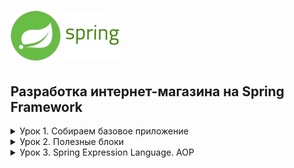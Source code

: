 # ![Spring logo](https://github.com/InsaneDan/InsaneDan/blob/main/spring.png) 
##  Разработка интернет-магазина на Spring Framework
<details>
<summary>Урок 1. Собираем базовое приложение</summary>

  1. При оформлении заказа нужно указать доп информацию: телефон, адрес доставки  
  2. Регистрация пользователей через отправку JSON  
     { "username": "bob", "password": "123", "email": "bob@gmail.com" }
  3. *Исследовательская* Загрузка товаров из файла
</details>
<details>
<summary>Урок 2. Полезные блоки</summary>

1. AOP: С помощью АОП посчитайте по каждому сервису суммарное время, уходящее на выполнение методов этих сервисов. 
   И по endpoint'у /statistic выдайте полученную статиcтику клиенту. Пример:  
        
        ProductService: 1200 ms
        OrderService: 95 ms
        UserService: 2000 ms

2. *Вынести список заказов пользователя на отдельную страницу
</details>

<details>
<summary>Урок 3. Spring Expression Language. AOP</summary>

1. Сделать из корзины сессионный бин
</details>

